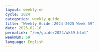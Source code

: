 ```yaml
---
layout: weekly-en
cycle: 2024
categories: weekly guide
title: "Weekly Guide：2024-2025 Week 59"
date: 2025-02-16
permalink: "/en/guide/2024/wk59.html"
weekNum: 59
language: English
---
```

